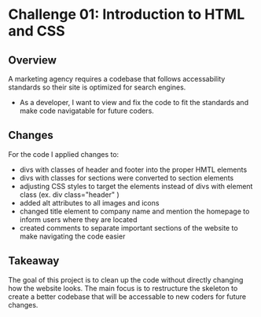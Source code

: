 # Challenge 01: Introduction to HTML and CSS

## Overview

A marketing agency requires a codebase that follows accessability standards so their site is optimized for search engines.

* As a developer, I want to view and fix the code to fit the standards and make code navigatable for future coders.

## Changes

For the code I applied changes to:

*   divs with classes of header and footer into the proper HMTL elements
*   divs with classes for sections were converted to section elements
*   adjusting CSS styles to target the elements instead of divs with element class (ex. div class="header" )
*   added alt attributes to all images and icons
*   changed title element to company name and mention the homepage to inform users where they are located
*   created comments to separate important sections of the website to make navigating the code easier

## Takeaway

The goal of this project is to clean up the code without directly changing how the website looks. The main focus is to restructure the skeleton to create a better codebase that will be accessable to new coders for future changes.